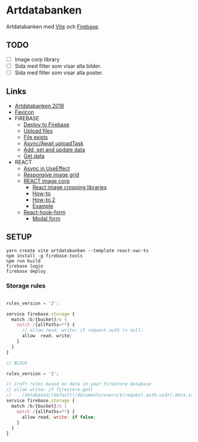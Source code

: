 # Artdatabanken

Artdatabanken med [Vite](https://vitejs.dev/guide) och [Firebase](https://console.firebase.google.com/).

## TODO

- [ ] Image corp library
- [ ] Sida med filter som visar alla bilder.
- [ ] Sida med filter som visar alla poster.

## Links

- [Artdatabanken 2018](https://artdatabanken.firebaseapp.com/generator)
- [Favicon](https://medium.com/swlh/are-you-using-svg-favicons-yet-a-guide-for-modern-browsers-836a6aace3df)
- FIREBASE
  - [Deploy to Firebase](https://vitejs.dev/guide/static-deploy.html#google-firebase)
  - [Upload files](https://firebase.google.com/docs/storage/web/upload-files)
  - [File exists](https://jsmobiledev.com/article/storage-file-exist/)
  - [Async/Await uploadTask](https://stackoverflow.com/questions/53156127/async-await-uploadtask)
  - [Add, set and update data](https://firebase.google.com/docs/firestore/manage-data/add-data)
  - [Get data](https://firebase.google.com/docs/firestore/query-data/get-data)
- REACT
  - [Async in UseEffect](https://devtrium.com/posts/async-functions-useeffect)
  - [Responsive image grid](https://www.w3schools.com/howto/howto_css_image_grid_responsive.asp)
  - [REACT image corp](https://github.com/DominicTobias/react-image-crop)
    - [React image cropping libraries](https://blog.logrocket.com/top-react-image-cropping-libraries/#react-image-crop)
    - [How-to](https://levelup.gitconnected.com/crop-images-on-upload-in-your-react-app-with-react-image-crop-5f3cd0ad2b35)
    - [How-to 2](https://github.com/DominicTobias/react-image-crop/issues/32)
    - [Example](https://codesandbox.io/s/react-image-crop-demo-with-react-hooks-forked-8khsjq?file=/src/App.tsx:4265-4277)
  - [React-hook-form](https://react-hook-form.com/get-started)  
    - [Modal form](https://codesandbox.io/s/react-hook-form-modal-form-conditional-inputs-c7n0r)

## SETUP

```
yarn create vite artdatabanken --template react-swc-ts
npm install -g firebase-tools
npm run build
firebase login
firebase deploy
```

### Storage rules

```js

rules_version = '2';

service firebase.storage {
  match /b/{bucket}/o {
    match /{allPaths=**} {
      // allow read, write: if request.auth != null;
      allow  read, write;
    }
  }
}

// BLOCK

rules_version = '2';

// Craft rules based on data in your Firestore database
// allow write: if firestore.get(
//    /databases/(default)/documents/users/$(request.auth.uid)).data.isAdmin;
service firebase.storage {
  match /b/{bucket}/o {
    match /{allPaths=**} {
      allow read, write: if false;
    }
  }
}
```
